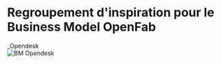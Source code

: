 # Regroupement d'inspiration pour le Business Model OpenFab  

_Opendesk  
![BM Opendesk](https://github.com/openfab-lab/openfab/blob/master/img/BM%20Opendesk.png)

